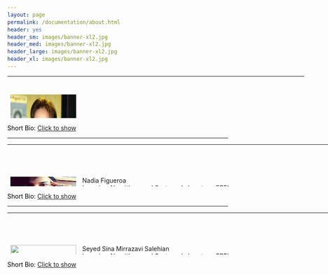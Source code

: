 ```yaml
---
layout: page
permalink: /documentation/about.html
header: yes
header_sm: images/banner-xl2.jpg
header_med: images/banner-xl2.jpg
header_large: images/banner-xl2.jpg
header_xl: images/banner-xl2.jpg
--- 
```

<!-- #######  YAY, I AM THE SOURCE EDITOR! #########-->
<table style="width: 800px; height: 96px;">
<tbody>
<tr style="height: 83.9333px;">
<td style="width: 150px; height: 210px;">
<h1 style="color: #5e9ca0;"><img src="images/Aude.jpg" alt="" width="150" height="210" /></h1>
</td>
<td style="width: 500px; height: 83.9333px;">
<div class="speaker-name">Aude Billard</div>
<div class="speaker-affiliation">Learning Algorithms and Systems Laboratory, EPFL</div>
<div class="speaker-affiliation">Email: <a href="mailto:aude.billard@epfl.ch">aude.billard@epfl.ch</a></div>
<div class="speaker-affiliation">Webpage: <a href="http://lasa.epfl.ch/people/member.php?SCIPER=115671">http://lasa.epfl.ch/people/member.php?SCIPER=115671</a></div>
</td>
</tr>
</tbody>
</table>
<p style="color: #5e9ca0;"><span style="color: #000000;">Short Bio: <a href="#" onClick="MyWindow=window.open('/documentation/Aude.html','pagename','resizable,height=400,width=600'); return false;">Click to show</a></span></p>
<hr />
<table style="width: 800px; height: 96px;">
<tbody>
<tr style="height: 83.9333px;">
<td style="width: 150px; height: 210px;">
<h1 style="color: #5e9ca0;"><img src="images/Nadia.jpg" alt="" width="150" height="80" /></h1>
</td>
<td style="width: 575px; height: 83.9333px;">
<div class="speaker-name">Nadia Figueroa</div>
<div class="speaker-affiliation">Learning Algorithms and Systems Laboratory, EPFL</div>
<div class="speaker-affiliation">Email: <a href="mailto:nadia.figueroafernandez@epfl.ch">nadia.figueroafernandez@epfl.ch</a></div>
<div class="speaker-affiliation">Webpage: <a href="http://lasa.epfl.ch/people/member.php?SCIPER=238387">http://lasa.epfl.ch/people/member.php?SCIPER=238387</a></div>
</td>
</tr>
</tbody>
</table>
<p style="color: #5e9ca0;"><span style="color: #000000;">Short Bio: <a href="#" onClick="MyWindow=window.open('/documentation/Nadia.html','pagename','resizable,height=400,width=600'); return false;">Click to show</a></span></p>
<hr />
<table style="width: 800px; height: 96px;">
<tbody>
<tr style="height: 83.9333px;">
<td style="width: 150px; height: 210px;">
<h1 style="color: #5e9ca0;"><img src="images/Sina.JPG" alt="" width="150" height="80" /></h1>
</td>
<td style="width: 575px; height: 83.9333px;">
<div class="speaker-name">Seyed Sina Mirrazavi Salehian</div>
<div class="speaker-affiliation">Learning Algorithms and Systems Laboratory, EPFL</div>
<div class="speaker-affiliation">Email: <a href="mailto:sina.mirrazavi@epfl.ch">sina.mirrazavi@epfl.ch</a></div>
<div class="speaker-affiliation">Webpage: <a href="http://lasa.epfl.ch/people/member.php?SCIPER=233855">http://lasa.epfl.ch/people/member.php?SCIPER=233855</a></div>
</td>
</tr>
</tbody>
</table>
<p style="color: #5e9ca0;"><span style="color: #000000;">Short Bio: <a href="#" onClick="MyWindow=window.open('/documentation/Sina.html','pagename','resizable,height=400,width=600'); return false;">Click to show</a></span></p>
